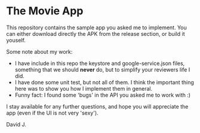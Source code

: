 # The Movie App

This repository contains the sample app you asked me to implement. You can either download directly the APK from the release section, or build it youself.

Some note about my work:

  - I have include in this repo the keystore and google-service.json files, something that we should **never** do, but to simplify your reviewers life I did.
  - I have done some unit test, but not all of them. I think the important thing here was to show you how I implement them in general.
  - Funny fact: I found some 'bugs' in the API you asked me to work with :)

I stay available for any further questions, and hope you will appreciate the app (even if the UI is not very 'sexy').

David J.
